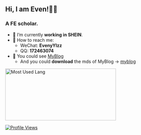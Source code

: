 ## Hi, I am Even!👋🏻
### A FE scholar.

- 🔭 I’m currently **working in SHEIN**.
- 💬 How to reach me:
  - WeChat: **EvenyYlzz**
  - QQ:  **172463074**
- 🌱 You could see [MyBlog](https://juejin.cn/user/4195392104182365/posts)
  - And you could **download** the mds of MyBlog -> [myblog](https://github.com/EvenyYlzz/myblog)

<img width="350px" height="165px" alt="Most Used Lang" src="https://github-readme-stats.vercel.app/api/top-langs/?username=EvenyYlzz&layout=compact"/>

[![Profile Views](https://komarev.com/ghpvc/?username=EvenyYlzz)](https://github.com/EvenyYlzz)

